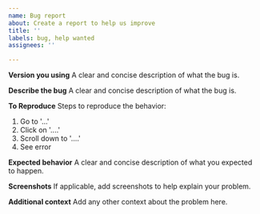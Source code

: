 ```yaml
---
name: Bug report
about: Create a report to help us improve
title: ''
labels: bug, help wanted
assignees: ''

---
```


**Version you using**
A clear and concise description of what the bug is.

**Describe the bug**
A clear and concise description of what the bug is.

**To Reproduce**
Steps to reproduce the behavior:
1. Go to '...'
2. Click on '....'
3. Scroll down to '....'
4. See error

**Expected behavior**
A clear and concise description of what you expected to happen.

**Screenshots**
If applicable, add screenshots to help explain your problem.

**Additional context**
Add any other context about the problem here.
